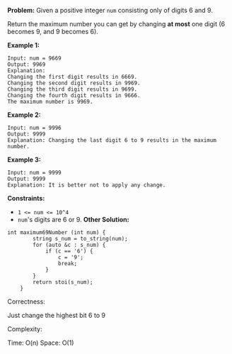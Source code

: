 **Problem:**
Given a positive integer `num` consisting only of digits 6 and 9.

Return the maximum number you can get by changing **at most** one digit (6 becomes 9, and 9 becomes 6).

 

**Example 1:**

```
Input: num = 9669
Output: 9969
Explanation: 
Changing the first digit results in 6669.
Changing the second digit results in 9969.
Changing the third digit results in 9699.
Changing the fourth digit results in 9666. 
The maximum number is 9969.
```

**Example 2:**

```
Input: num = 9996
Output: 9999
Explanation: Changing the last digit 6 to 9 results in the maximum number.
```

**Example 3:**

```
Input: num = 9999
Output: 9999
Explanation: It is better not to apply any change.
```

 

**Constraints:**

- `1 <= num <= 10^4`
- `num`'s digits are 6 or 9.
**Other Solution:**
```
int maximum69Number (int num) {
        string s_num = to_string(num);
        for (auto &c : s_num) {
            if (c == '6') {
                c = '9';
                break;
            }
        }
        return stoi(s_num);
    }
```
Correctness:

Just change the highest bit 6 to 9

Complexity:

Time: O(n)
Space: O(1)